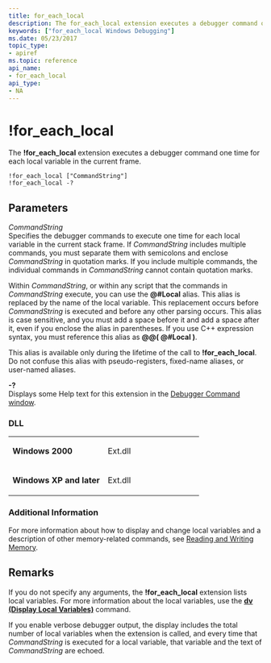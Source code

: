 ```yaml
---
title: for_each_local
description: The for_each_local extension executes a debugger command one time for each local variable in the current frame.
keywords: ["for_each_local Windows Debugging"]
ms.date: 05/23/2017
topic_type:
- apiref
ms.topic: reference
api_name:
- for_each_local
api_type:
- NA
---
```


# !for\_each\_local


The **!for\_each\_local** extension executes a debugger command one time for each local variable in the current frame.

```dbgcmd
!for_each_local ["CommandString"] 
!for_each_local -? 
```

## <span id="ddk__for_each_local_dbg"></span><span id="DDK__FOR_EACH_LOCAL_DBG"></span>Parameters


<span id="_______CommandString______"></span><span id="_______commandstring______"></span><span id="_______COMMANDSTRING______"></span> *CommandString*   
Specifies the debugger commands to execute one time for each local variable in the current stack frame. If *CommandString* includes multiple commands, you must separate them with semicolons and enclose *CommandString* in quotation marks. If you include multiple commands, the individual commands in *CommandString* cannot contain quotation marks.

Within *CommandString*, or within any script that the commands in *CommandString* execute, you can use the **@\#Local** alias. This alias is replaced by the name of the local variable. This replacement occurs before *CommandString* is executed and before any other parsing occurs. This alias is case sensitive, and you must add a space before it and add a space after it, even if you enclose the alias in parentheses. If you use C++ expression syntax, you must reference this alias as **@@( @\#Local )**.

This alias is available only during the lifetime of the call to **!for\_each\_local**. Do not confuse this alias with pseudo-registers, fixed-name aliases, or user-named aliases.

<span id="_______-_______"></span> **-?**   
Displays some Help text for this extension in the [Debugger Command window](../debugger/debugger-command-window.md).

### <span id="DLL"></span><span id="dll"></span>DLL

<table>
<colgroup>
<col width="50%" />
<col width="50%" />
</colgroup>
<tbody>
<tr class="odd">
<td align="left"><p><strong>Windows 2000</strong></p></td>
<td align="left"><p>Ext.dll</p></td>
</tr>
<tr class="even">
<td align="left"><p><strong>Windows XP and later</strong></p></td>
<td align="left"><p>Ext.dll</p></td>
</tr>
</tbody>
</table>

 

### Additional Information

For more information about how to display and change local variables and a description of other memory-related commands, see [Reading and Writing Memory](../debugger/reading-and-writing-memory.md).

## Remarks

If you do not specify any arguments, the **!for\_each\_local** extension lists local variables. For more information about the local variables, use the [**dv (Display Local Variables)**](dv--display-local-variables-.md) command.

If you enable verbose debugger output, the display includes the total number of local variables when the extension is called, and every time that *CommandString* is executed for a local variable, that variable and the text of *CommandString* are echoed.

 

 





